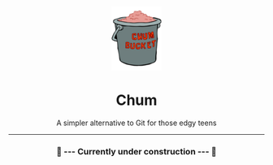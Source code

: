 <div align="center">
  <img src="https://github.com/matievisthekat/chum/blob/master/chum.png?raw=true" width="100" />
  <h1>Chum</h1>
  A simpler alternative to Git for those edgy teens
</div>

---

<div align="center"><h3>🚧 --- Currently under construction --- 🚧</h3></div>
